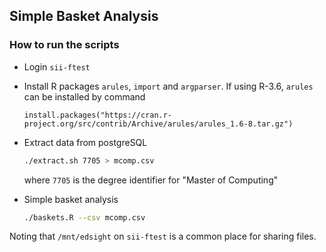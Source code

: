 ## Simple Basket Analysis

### How to run the scripts
- Login `sii-ftest`
- Install R packages `arules`, `import` and `argparser`. If using R-3.6, `arules` can be installed by command

  ```console
  install.packages("https://cran.r-project.org/src/contrib/Archive/arules/arules_1.6-8.tar.gz")
  ```

- Extract data from postgreSQL

  ```bash
  ./extract.sh 7705 > mcomp.csv
  ```
  where `7705` is the degree identifier for "Master of Computing"

- Simple basket analysis

  ```bash
  ./baskets.R --csv mcomp.csv
  ```
  
Noting that `/mnt/edsight` on `sii-ftest` is a common place for sharing files.

